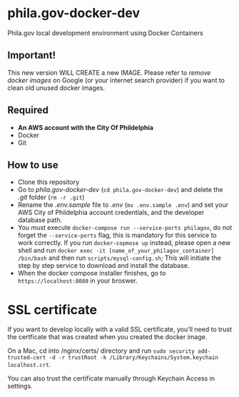 # phila.gov-docker-dev
Phila.gov local development environment using Docker Containers

## Important!
This new version WILL CREATE a new IMAGE. Please refer to _remove docker images_ on Google (or your internet search provider) if you want to clean old unused docker images.


## Required
- **An AWS account with the City Of Phildelphia**
- Docker
- Git

## How to use
- Clone this repository
- Go to _phila.gov-docker-dev_ (`cd phila.gov-docker-dev`) and delete the _.git_ folder (`rm -r .git`)
- Rename the _.env.sample_ file to _.env_ (`mv .env.sample .env`) and set your AWS City of Phildelphia account credentials, and the developer database path.
- You must execute `docker-compose run --service-ports philagov`, do not forget the `--service-ports` flag, this is mandatory for this service to work correctly. If you run `docker-copmose up` instead, please open a new shell and run `docker exec -it [name_of_your_philagov_container] /bin/bash` and then run `scripts/mysql-config.sh`; This will initiate the step by step service to download and install the database.
- When the docker compose installer finishes, go to `https://localhost:8080` in your broswer.

# SSL certificate
If you want to develop locally with a valid SSL certificate, you'll need to trust the certficate that was created when you created the docker image.

On a Mac, cd into /nginx/certs/ directory and run `sudo security add-trusted-cert -d -r trustRoot -k /Library/Keychains/System.keychain localhost.crt`. 

You can also trust the certificate manually through Keychain Access in settings.
